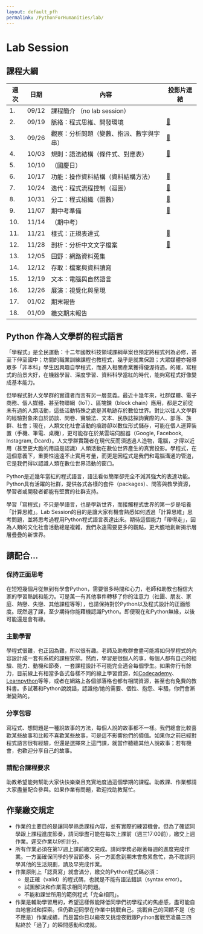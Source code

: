 ```yaml
---
layout: default_pfh
permalink: /PythonForHumanities/lab/
---
```


Lab Session
===========

課程大綱
-------

| 週次 | 日期 |           內容                        | 投影片連結 |
| ----| -----|--------------------------------------|----------|
| 1.  | 09/12|  課程簡介 （no lab session）           |           |
| 2.  | 09/19|  脈絡：程式思維、開發環境                |   [🔗][w2] |
| 3.  | 09/26|  觀察：分析問題（變數、指派、數字與字串）   |   [🔗][w3] |
| 4.  | 10/03|  規則：語法結構（條件式、對應表）          |  [🔗][w4]  |
| 5.  | 10/10|  （國慶日）                            |
| 6.  | 10/17|  功能：操作資料結構（資料結構方法）        |  [🔗][w6]  |
| 7.  | 10/24|  迭代：程式流程控制（迴圈）               |  [🔗][w7]  |
| 8.  | 10/31|  分工：程式組織（函數）                  |  [🔗][w8]  |
| 9.  | 11/07|  期中考準備                            |  [🔗][w9]  |
| 10.  | 11/14|  （期中考）                           |
| 11.  | 11/21|  樣式：正規表達式                      |  [🔗][w11]  |
| 12.  | 11/28|  剖析：分析中文文字檔案                 |  [🔗][w12]  |
| 13.  | 12/05|  田野：網路資料蒐集                    |
| 14.  | 12/12|  存取：檔案與資料讀寫                   |
| 15.  | 12/19|  文本：電腦與自然語言                   |
| 16.  | 12/26|  展演：視覺化與呈現                     |
| 17.  | 01/02|  期末報告                             |
| 18.  | 01/09|  繳交期末報告                          |

[w2]:https://docs.google.com/presentation/d/1nvdXhE-HQqtjLFTL6zL1gcnQ-DVpHUETdTT00M28HI8/edit?usp=sharing
[w3]:https://docs.google.com/presentation/d/1tC5rDWTjwftrwuXJux0ydRgz2eICsUnlRWPdBcZRgSU/edit?usp=sharing
[w4]:https://docs.google.com/presentation/d/1ViWN7nhabkomNc508C1Am0Lz-FiaaRX2nps67Fi2kjI/edit?usp=sharing
[w6]:https://drive.google.com/open?id=1l5z3erlN0U4rNj2oVDFROrwJ35u79W-ct7bChKDtxOs
[w7]:https://docs.google.com/presentation/d/1KClaEANP1yRj63LpE-pUds-wvvOydAlEI1qlrBwwqus/edit?usp=sharing
[w8]:https://docs.google.com/presentation/d/1BqbNGBqXJZSfIgwqNDNDFX_xu5yNtzfVZ7XWjJowJJo/edit?usp=sharing
[w9]:https://docs.google.com/presentation/d/1GD2MC91HdEs-vKwjL_xY_mdThflVgk5YGsm3Ipj42vM/edit?usp=sharing
[w11]:https://docs.google.com/presentation/d/1xZUbcX1haocGEn7O9FEiT8tnjy_z7ErYpzyyRVQRMjc/edit?usp=sharing
[w12]:https://docs.google.com/presentation/d/1tXucAP3mRK0LfZBvJosEQjTJfgdJvxJOJO0uM1Shg6o/edit?usp=sharing


Python 作為人文學群的程式語言
-------------------------
「學程式」是全民運動：十二年國教科技領域課綱草案也預定將程式列為必修，甚至下伸至國中；坊間的職業訓練課程也教程式，幾乎是就業保證；大眾媒體亦報導眾多「非本科」學生因興趣自學程式，而進入相關產業獲得優渥待遇。的確，寫程式的前景大好，在機器學習、深度學習、資料科學當紅的時代，能夠寫程式好像變成基本能力。

但學程式對人文學群的實踐者而言有另一層意義。最近十幾年來，社群媒體、電子商務、個人媒體、甚至物聯網（IoT）、區塊鍊（block chain）應用，都是之前從未有過的人類活動，這些活動特殊之處是其軌跡存於數位世界。對比以往人文學群的經驗對象來自於訪談、問卷、實驗法、文本、民族誌探詢實際的人、部落、族群、社會；現在，人類文化社會活動的痕跡卻以數位形式儲存，可能在個人運算裝置（手機、筆電、桌機），更可能存在於某雲端伺服器（Google, Facebook, Instagram, Dcard）。人文學群實踐者在現代反而須透過人造物，電腦，才得以近用（甚至更大膽的用語是認識）人類活動在數位世界產生的真實投影。學程式，在這個意義下，重要性遠遠不止實用考量，而更是因程式是我們和電腦溝通的管道，它是我們得以認識人類在數位世界活動的窗口。

Python是近幾年當紅的程式語言，語法看似簡單卻完全不減其強大的表達功能。Python具有活躍的社群，提供各式各樣的套件（packages）、問答與教學資源，學習者或開發者都能有堅實的社群支持。

學習「寫程式」不只是學語言，也是學新世界，而接觸程式世界的第一步是培養「計算思維」。Lab Session的目的是讓大家有機會熟悉如何透過「計算思維」思考問題，並將思考過程用Python程式語言表達出來。期待這個能力「帶得走」，因為人類的文化社會活動總是複雜，我們永遠需要更多的觀點，更大膽地創新揭示層層疊疊的新世界。



請配合...
--------

### 保持正面思考

在短短幾個月從無到有學會Python，需要很多時間和心力，老師和助教也相信大家的學習熱誠和能力。可是萬一有其他事件轉移了你的注意力（社團、朋友、家庭、熱戀、失戀、其他課程等等），也請保持對於Python以及程式設計的正面態度。既然選了課，至少期待你能藉機認識Python。即便現在和Python無緣，以後可能還是會有緣。

### 主動學習
學程式很難，也正因為難，所以很有趣。老師及助教群會盡可能將如何學程式的內容設計成一套有系統的課程安排。然而，學習是很個人的事，每個人都有自己的經驗、能力、動機和節奏，一套課程設計不可能完全適合每個學生。如果你行有餘力，目前線上有相當多各式各樣不同的線上學習資源，如[Codecademy][codecademy]、[Learnpython][learnpython]等等，或者在網路上各個部落格也都有相關資源，甚至也有免費的教科書。多試著和Python說說話，認識他/她的需要、個性、抱怨、牢騷，你們會漸漸變熟的。

[codecademy]: https://www.codecademy.com/learn/learn-python
[learnpython]: https://www.learnpython.org/

### 分享包容
寫程式、想問題是一種說故事的方法，每個人說的故事都不一樣。我們總會比較喜歡某些故事和比較不喜歡某些故事，可是這不影響他們的價值。如果你之前已經對程式語言很有經驗，但還是選擇來上這門課，就當作聽聽其他人說故事；若有機會，也歡迎分享自己的故事。

### 請配合課程要求
助教希望能夠幫助大家快快樂樂且充實地度過這個學期的課程。助教課、作業都請大家盡量配合參與。如果作業有問題，歡迎找助教幫忙。

作業繳交規定
----------

* 作業的主要目的是讓同學熟悉課程內容，並有實際的練習機會。但為了確認同學跟上課程進度節奏，請同學盡可能在每次上課前（週三17:00前），繳交上週作業。遲交作業以9折計分。
* 所有作業必須在第17週上課前繳交完成。請同學務必跟著每週的進度完成作業。一方面確保同學的學習節奏、另一方面愈到期末會愈累愈忙，為不耽誤同學其他的生活規劃，請及早完成作業。
* 作業原則上「認真寫」就會滿分，繳交的Python程式碼必須：
  * 是正確（valid）的程式碼，也就是不能有語法錯誤（syntax error）。
  * 試圖解決和作業需求相同的問題。
  * 不能和課堂所用的範例程式「完全相同」。
* 作業是輔助學習用的，希望這樣做能降低同學們初學程式的焦慮感，盡可能自由地嘗試和探索。但仍歡迎同學在作業中挑戰自己。挑戰自己的回饋不是（也不應是）作業成績，而是當你日以繼夜又挑燈夜戰跟Python奮戰至凌晨三四點終於「過了」的瞬間感動和成就。

